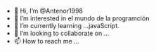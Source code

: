 - 👋 Hi, I’m @Antenor1998
- 👀 I’m interested in  el mundo de la programción
- 🌱 I’m currently learning ...javaScript.
- 💞️ I’m looking to collaborate on ...
- 📫 How to reach me ...

<!---
Antenor1998/Antenor1998 is a ✨ special ✨ repository because its `README.md` (this file) appears on your GitHub profile.
You can click the Preview link to take a look at your changes.
--->
